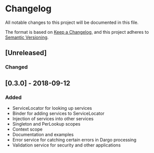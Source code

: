 # Changelog
All notable changes to this project will be documented in this file.

The format is based on [Keep a Changelog](https://keepachangelog.com/en/1.0.0/),
and this project adheres to [Semantic Versioning](https://semver.org/spec/v2.0.0.html).

## [Unreleased]
### Changed

## [0.3.0] - 2018-09-12
### Added
- ServiceLocator for looking up services
- Binder for adding services to ServiceLocator
- Injection of services into other services
- Singleton and PerLookup scopes
- Context scope
- Documentation and examples
- Error service for catching certain errors in Dargo processing
- Validation service for security and other applications
